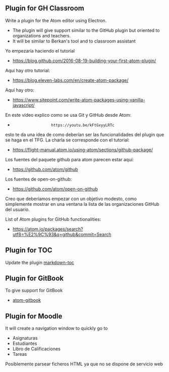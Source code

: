 ## Plugin for GH Classroom

Write a plugin for the Atom editor using Electron.

* The plugin will give support similar to the GitHub plugin but oriented to organizations and teachers.
* It will be similar to Berkan's tool and to classroom assistant

Yo empezaría haciendo el tutorial

* https://blog.github.com/2016-08-19-building-your-first-atom-plugin/


Aquí hay otro tutorial:

* https://blog.eleven-labs.com/en/create-atom-package/


Aquí hay otro:

* https://www.sitepoint.com/write-atom-packages-using-vanilla-javascript/

En este vídeo explico como se usa Git y GitHub desde Atom:

*                      https://youtu.be/kFtGxyyLRTc

esto te da una idea de como deberían ser las funcionalidades del plugin que se haga en el  TFG. La charla se corresponde con el tutorial: 

* https://flight-manual.atom.io/using-atom/sections/github-package/


Los fuentes del paquete github para atom parecen estar aquí:

* https://github.com/atom/github

Los fuentes de open-on-github:

* https://github.com/atom/open-on-github


Creo que deberíamos empezar con un objetivo modesto, como simplemente mostrar en una ventana la lista de las organizaciones GitHub del usuario.

List of Atom plugins for GitHub functionalities:

* https://atom.io/packages/search?utf8=%E2%9C%93&q=github&commit=Search

## Plugin for TOC

Update the plugin [markdown-toc](https://github.com/nok/markdown-toc)

## Plugin for GitBook

To give support for GitBook

* [atom-gitbook](https://github.com/cthos/atom-gitbook)

## Plugin for Moodle

It will create a navigation window to quickly go to

* Asignaturas
* Estudiantes
* Libro de Calificaciones
* Tareas

Posiblemente parsear ficheros HTML ya que no se dispone de servicio web

